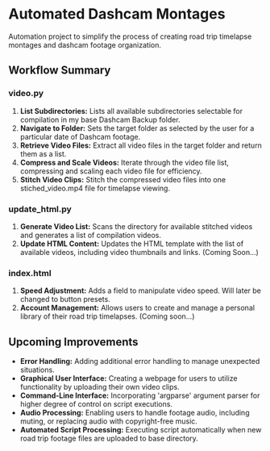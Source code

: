 # Automated Dashcam Montages
Automation project to simplify the process of creating road trip timelapse montages and dashcam footage organization.

## Workflow Summary

### video.py
1. **List Subdirectories:** Lists all available subdirectories selectable for compilation in my base Dashcam Backup folder.
2. **Navigate to Folder:** Sets the target folder as selected by the user for a particular date of Dashcam footage.
3. **Retrieve Video Files:** Extract all video files in the target folder and return them as a list.
4. **Compress and Scale Videos:** Iterate through the video file list, compressing and scaling each video file for efficiency.
5. **Stitch Video Clips:** Stitch the compressed video files into one stiched_video.mp4 file for timelapse viewing.

### update_html.py
1. **Generate Video List:** Scans the directory for available stitched videos and generates a list of compilation videos.
2. **Update HTML Content:** Updates the HTML template with the list of available videos, including video thumbnails and links. (Coming Soon...)

### index.html
1. **Speed Adjustment:** Adds a field to manipulate video speed. Will later be changed to button presets.
2. **Account Management:** Allows users to create and manage a personal library of their road trip timelapses. (Coming soon...)

## Upcoming Improvements 
- **Error Handling:** Adding additional error handling to manage unexpected situations.
- **Graphical User Interface:** Creating a webpage for users to utilize functionality by uploading their own video clips.
- **Command-Line Interface:** Incorporating 'argparse' argument parser for higher degree of control on script executions.
- **Audio Processing:** Enabling users to handle footage audio, including muting, or replacing audio with copyright-free music.
- **Automated Script Processing:** Executing script automatically when new road trip footage files are uploaded to base directory.


